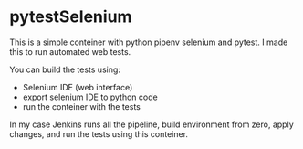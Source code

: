 # pytestSelenium

This is a simple conteiner with python pipenv selenium and pytest.
I made this to run automated web tests.

You can build the tests using:
- Selenium IDE (web interface)
- export selenium IDE to python code
- run the conteiner with the tests

In my case Jenkins runs all the pipeline, build environment from zero, apply changes, and run the tests using this conteiner.

